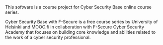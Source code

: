 This software is a course project for Cyber Security Base online course series.

Cyber Security Base with F-Secure is a free course series by University of Helsinki and MOOC.fi in collaboration with F-Secure Cyber
Security Academy that focuses on building core knowledge and abilities related to the work of a cyber security professional.
